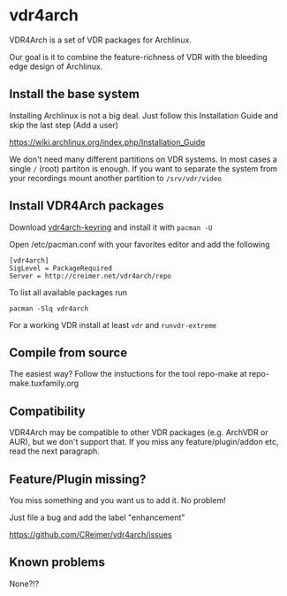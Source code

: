 vdr4arch
========

VDR4Arch is a set of VDR packages for Archlinux.

Our goal is it to combine the feature-richness of VDR with the bleeding edge
design of Archlinux.

Install the base system
-----------------------

Installing Archlinux is not a big deal. Just follow this Installation Guide
and skip the last step (Add a user)

https://wiki.archlinux.org/index.php/Installation_Guide

We don't need many different partitions on VDR systems. In most cases a single `/` (root)
partiton is enough. If you want to separate the system from your recordings
mount another partition to `/srv/vdr/video`

Install VDR4Arch packages
-------------------------

Download [vdr4arch-keyring](http://creimer.net/vdr4arch/repo/vdr4arch-keyring-20130219-1-any.pkg.tar.xz) and install it with `pacman -U`

Open /etc/pacman.conf with your favorites editor and add the following

    [vdr4arch]
    SigLevel = PackageRequired
    Server = http://creimer.net/vdr4arch/repo

To list all available packages run

`pacman -Slq vdr4arch`

For a working VDR install at least `vdr` and `runvdr-extreme`

Compile from source
-------------------

The easiest way? Follow the instuctions for the tool
repo-make at repo-make.tuxfamily.org

Compatibility
-------------

VDR4Arch may be compatible to other VDR packages (e.g. ArchVDR or AUR), but
we don't support that. If you miss any feature/plugin/addon etc, read the next
paragraph.


Feature/Plugin missing?
-----------------------

You miss something and you want us to add it. No problem!

Just file a bug and add the label "enhancement"

https://github.com/CReimer/vdr4arch/issues

Known problems
--------------

None?!?
